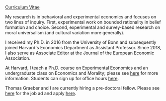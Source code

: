 [Curriculum Vitae](/pdf/Enke_cv.pdf)

My research is in behavioral and experimental economics and focuses on two lines of inquiry. First, experimental work on bounded rationality in belief formation and choice. Second, experimental and survey-based research on moral universalism (and cultural variation more generally). 

I received my Ph.D. in 2016 from the University of Bonn and subsequently joined Harvard's Economics Department as Assistant Professor. Since 2018, I also serve as Associate Editor at the Journal of the European Economic Association.

At Harvard, I teach a Ph.D. course on Experimental Economics and an undergraduate class on Economics and Morality; please see [here](https://scholar.harvard.edu/benke) for more information. Students can sign up for office hours [here](https://app.acuityscheduling.com/schedule.php?owner=12646405).

Thomas Graeber and I are currently hiring a pre-doctoral fellow. Please see [here](/pdf/Pre-doc.pdf) for the job ad and apply [here](https://academicpositions.harvard.edu/postings/9640).

    
